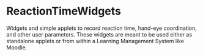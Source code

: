 # ReactionTimeWidgets
Widgets and simple applets to record reaction time, hand-eye coordination, and other user parameters. These widgets are meant to be used either as standalone applets or from within a Learning Management System like Moodle.
